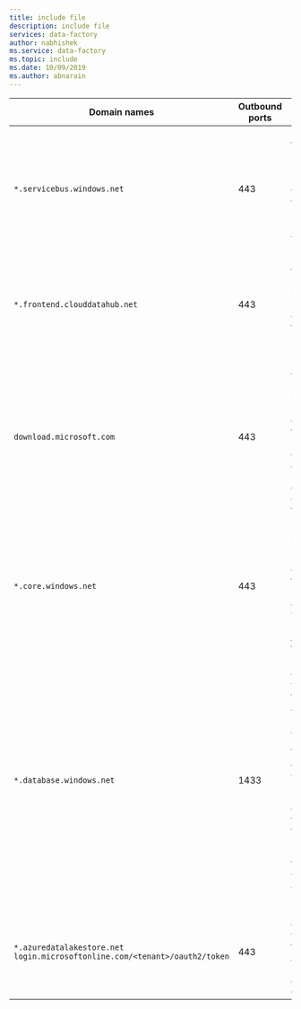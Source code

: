 ```yaml
---
title: include file
description: include file
services: data-factory
author: nabhishek
ms.service: data-factory
ms.topic: include
ms.date: 10/09/2019
ms.author: abnarain
---
```

| Domain names                  | Outbound ports | Description                              |
| ----------------------------- | -------------- | ---------------------------------------- |
| `*.servicebus.windows.net`    | 443            | Required by the self-hosted integration runtime to connect to data movement services in Azure Data Factory. |
| `*.frontend.clouddatahub.net` | 443            | Required by the self-hosted integration runtime to connect to the Data Factory service. |
| `download.microsoft.com`    | 443            | Required by the self-hosted integration runtime for downloading the updates. If you have disabled auto-update, you can skip configuring this domain. |
| `*.core.windows.net`          | 443            | Used by the self-hosted integration runtime to connect to the Azure storage account when you use the [staged copy](https://docs.microsoft.com/azure/data-factory/copy-activity-performance#staged-copy) feature. |
| `*.database.windows.net`      | 1433           | Required only when you copy from or to Azure SQL Database or Azure SQL Data Warehouse and optional otherwise. Use the staged-copy feature to copy data to SQL Database or SQL Data Warehouse without opening port 1433. |
| `*.azuredatalakestore.net`<br>`login.microsoftonline.com/<tenant>/oauth2/token`    | 443            | Required only when you copy from or to Azure Data Lake Store and optional otherwise. |
